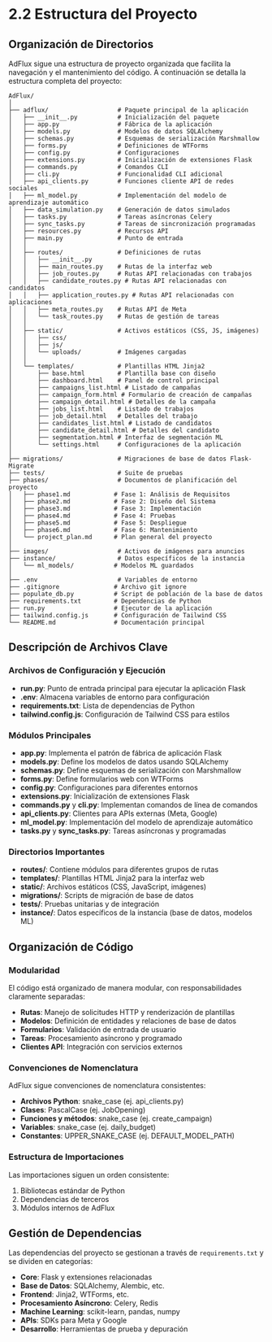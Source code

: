 # 2.2 Estructura del Proyecto

## Organización de Directorios

AdFlux sigue una estructura de proyecto organizada que facilita la navegación y el mantenimiento del código. A continuación se detalla la estructura completa del proyecto:

```
AdFlux/
│
├── adflux/                   # Paquete principal de la aplicación
│   ├── __init__.py           # Inicialización del paquete
│   ├── app.py                # Fábrica de la aplicación
│   ├── models.py             # Modelos de datos SQLAlchemy
│   ├── schemas.py            # Esquemas de serialización Marshmallow
│   ├── forms.py              # Definiciones de WTForms
│   ├── config.py             # Configuraciones
│   ├── extensions.py         # Inicialización de extensiones Flask
│   ├── commands.py           # Comandos CLI
│   ├── cli.py                # Funcionalidad CLI adicional
│   ├── api_clients.py        # Funciones cliente API de redes sociales
│   ├── ml_model.py           # Implementación del modelo de aprendizaje automático
│   ├── data_simulation.py    # Generación de datos simulados
│   ├── tasks.py              # Tareas asíncronas Celery
│   ├── sync_tasks.py         # Tareas de sincronización programadas
│   ├── resources.py          # Recursos API
│   ├── main.py               # Punto de entrada
│   │
│   ├── routes/               # Definiciones de rutas
│   │   ├── __init__.py
│   │   ├── main_routes.py    # Rutas de la interfaz web
│   │   ├── job_routes.py     # Rutas API relacionadas con trabajos
│   │   ├── candidate_routes.py # Rutas API relacionadas con candidatos
│   │   ├── application_routes.py # Rutas API relacionadas con aplicaciones
│   │   ├── meta_routes.py    # Rutas API de Meta
│   │   └── task_routes.py    # Rutas de gestión de tareas
│   │
│   ├── static/               # Activos estáticos (CSS, JS, imágenes)
│   │   ├── css/
│   │   ├── js/
│   │   └── uploads/          # Imágenes cargadas
│   │
│   └── templates/            # Plantillas HTML Jinja2
│       ├── base.html         # Plantilla base con diseño
│       ├── dashboard.html    # Panel de control principal
│       ├── campaigns_list.html # Listado de campañas
│       ├── campaign_form.html # Formulario de creación de campañas
│       ├── campaign_detail.html # Detalles de la campaña
│       ├── jobs_list.html    # Listado de trabajos
│       ├── job_detail.html   # Detalles del trabajo
│       ├── candidates_list.html # Listado de candidatos
│       ├── candidate_detail.html # Detalles del candidato
│       ├── segmentation.html # Interfaz de segmentación ML
│       └── settings.html     # Configuraciones de la aplicación
│
├── migrations/               # Migraciones de base de datos Flask-Migrate
├── tests/                    # Suite de pruebas
├── phases/                   # Documentos de planificación del proyecto
│   ├── phase1.md            # Fase 1: Análisis de Requisitos
│   ├── phase2.md            # Fase 2: Diseño del Sistema
│   ├── phase3.md            # Fase 3: Implementación
│   ├── phase4.md            # Fase 4: Pruebas
│   ├── phase5.md            # Fase 5: Despliegue
│   ├── phase6.md            # Fase 6: Mantenimiento
│   └── project_plan.md      # Plan general del proyecto
│
├── images/                   # Activos de imágenes para anuncios
├── instance/                 # Datos específicos de la instancia
│   └── ml_models/           # Modelos ML guardados
│
├── .env                      # Variables de entorno
├── .gitignore               # Archivo git ignore
├── populate_db.py           # Script de población de la base de datos
├── requirements.txt         # Dependencias de Python
├── run.py                   # Ejecutor de la aplicación
├── tailwind.config.js       # Configuración de Tailwind CSS
└── README.md                # Documentación principal
```

## Descripción de Archivos Clave

### Archivos de Configuración y Ejecución

- **run.py**: Punto de entrada principal para ejecutar la aplicación Flask
- **.env**: Almacena variables de entorno para configuración
- **requirements.txt**: Lista de dependencias de Python
- **tailwind.config.js**: Configuración de Tailwind CSS para estilos

### Módulos Principales

- **app.py**: Implementa el patrón de fábrica de aplicación Flask
- **models.py**: Define los modelos de datos usando SQLAlchemy
- **schemas.py**: Define esquemas de serialización con Marshmallow
- **forms.py**: Define formularios web con WTForms
- **config.py**: Configuraciones para diferentes entornos
- **extensions.py**: Inicialización de extensiones Flask
- **commands.py** y **cli.py**: Implementan comandos de línea de comandos
- **api_clients.py**: Clientes para APIs externas (Meta, Google)
- **ml_model.py**: Implementación del modelo de aprendizaje automático
- **tasks.py** y **sync_tasks.py**: Tareas asíncronas y programadas

### Directorios Importantes

- **routes/**: Contiene módulos para diferentes grupos de rutas
- **templates/**: Plantillas HTML Jinja2 para la interfaz web
- **static/**: Archivos estáticos (CSS, JavaScript, imágenes)
- **migrations/**: Scripts de migración de base de datos
- **tests/**: Pruebas unitarias y de integración
- **instance/**: Datos específicos de la instancia (base de datos, modelos ML)

## Organización de Código

### Modularidad

El código está organizado de manera modular, con responsabilidades claramente separadas:

- **Rutas**: Manejo de solicitudes HTTP y renderización de plantillas
- **Modelos**: Definición de entidades y relaciones de base de datos
- **Formularios**: Validación de entrada de usuario
- **Tareas**: Procesamiento asíncrono y programado
- **Clientes API**: Integración con servicios externos

### Convenciones de Nomenclatura

AdFlux sigue convenciones de nomenclatura consistentes:

- **Archivos Python**: snake_case (ej. api_clients.py)
- **Clases**: PascalCase (ej. JobOpening)
- **Funciones y métodos**: snake_case (ej. create_campaign)
- **Variables**: snake_case (ej. daily_budget)
- **Constantes**: UPPER_SNAKE_CASE (ej. DEFAULT_MODEL_PATH)

### Estructura de Importaciones

Las importaciones siguen un orden consistente:

1. Bibliotecas estándar de Python
2. Dependencias de terceros
3. Módulos internos de AdFlux

## Gestión de Dependencias

Las dependencias del proyecto se gestionan a través de `requirements.txt` y se dividen en categorías:

- **Core**: Flask y extensiones relacionadas
- **Base de Datos**: SQLAlchemy, Alembic, etc.
- **Frontend**: Jinja2, WTForms, etc.
- **Procesamiento Asíncrono**: Celery, Redis
- **Machine Learning**: scikit-learn, pandas, numpy
- **APIs**: SDKs para Meta y Google
- **Desarrollo**: Herramientas de prueba y depuración
